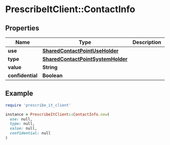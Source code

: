 # PrescribeItClient::ContactInfo

## Properties

| Name | Type | Description | Notes |
| ---- | ---- | ----------- | ----- |
| **use** | [**SharedContactPointUseHolder**](SharedContactPointUseHolder.md) |  |  |
| **type** | [**SharedContactPointSystemHolder**](SharedContactPointSystemHolder.md) |  |  |
| **value** | **String** |  |  |
| **confidential** | **Boolean** |  | [optional] |

## Example

```ruby
require 'prescribe_it_client'

instance = PrescribeItClient::ContactInfo.new(
  use: null,
  type: null,
  value: null,
  confidential: null
)
```

